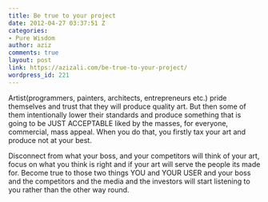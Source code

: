```yaml
---
title: Be true to your project
date: 2012-04-27 03:37:51 Z
categories:
- Pure Wisdom
author: aziz
comments: true
layout: post
link: https://azizali.com/be-true-to-your-project/
wordpress_id: 221
---
```


Artist(programmers, painters, architects, entrepreneurs etc.) pride themselves and trust that they will produce quality art. But then some of them intentionally lower their standards and produce something that is going to be JUST ACCEPTABLE liked by the masses, for everyone, commercial, mass appeal. When you do that, you firstly tax your art and produce not at your best.

Disconnect from what your boss, and your competitors will think of your art, focus on what you think is right and if your art will serve the people its made for. Become true to those two things YOU and YOUR USER and your boss and the competitors and the media and the investors will start listening to you rather than the other way round.
